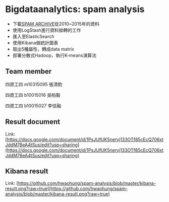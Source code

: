 # Bigdataanalytics: spam analysis

- 下載[SPAM ARCHIVE](http://untroubled.org/spam/)從2010~2015年的資料
- 使用LogStash進行資料拋轉的工作
- 匯入至ElasticSearch
- 使用Kibana做統計圖表
- 取出5種屬性，轉成data matrix
- 部署分散式Hadoop，執行K-means演算法
 
## Team member

四資工四 m10315095 張清鈞

四資工四 b10015016 吳柏毅

四資工四 b10015027 李信融

## Result document
Link: [https://docs.google.com/document/d/1PsJUfUK5neryj133OTf85cEcQ706xtJddM78eA4tSus/edit?usp=sharing](https://docs.google.com/document/d/1PsJUfUK5neryj133OTf85cEcQ706xtJddM78eA4tSus/edit?usp=sharing)

## Kibana result

Link: [https://github.com/hwaohung/spam-analysis/blob/master/kibana-result.png?raw=true](https://github.com/hwaohung/spam-analysis/blob/master/kibana-result.png?raw=true)





